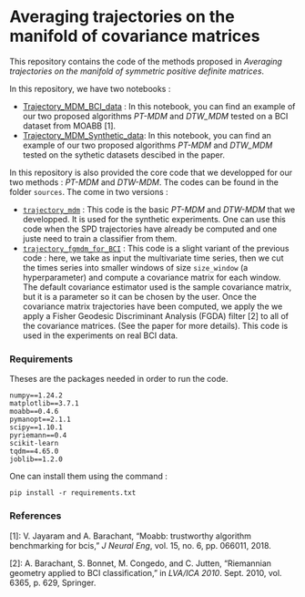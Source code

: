 # Averaging trajectories on the manifold of covariance matrices

This repository contains the code of the methods proposed in _Averaging trajectories on the manifold of symmetric positive definite matrices_.

In this repository, we have two notebooks :
- [Trajectory_MDM_BCI_data](Trajectory_MDM_BCI_data.ipynb) : In this notebook, you can find an example of our two proposed algorithms _PT-MDM_ and _DTW_MDM_ tested on a BCI dataset from MOABB [1].
- [Trajectory_MDM_Synthetic_data](Trajectory_MDM_Synthetic_data.ipynb): In this notebook, you can find an example of our two proposed algorithms _PT-MDM_ and _DTW_MDM_ tested on the sythetic datasets descibed in the paper.

In this repository is also provided the core code that we developped for our two methods : _PT-MDM_ and _DTW-MDM_. The codes can be found in the folder `sources`. The come in two versions :
- [`trajectory_mdm`](source/trajectory_mdm.py) : This code is the basic _PT-MDM_ and _DTW-MDM_ that we developped. It is used for the synthetic experiments. One can use this code when the SPD trajectories have already be computed and one juste need to train a classifier from them.
- [`trajectory_fgmdm_for_BCI`](source/trajectory_fgmdm_for_BCI.py) : This code is a slight variant of the previous code : here, we take as input the multivariate time series, then we cut the times series into smaller windows of size `size_window` (a hyperparameter) and compute a covariance matrix for each window. The default covariance estimator used is the sample covariance matrix, but it is a parameter so it can be chosen by the user. Once the covariance matrix trajectories have been computed, we apply the we apply a Fisher Geodesic Discriminant Analysis (FGDA) filter [2] to all of the covariance matrices. (See the paper for more details). This code is used in the experiments on real BCI data.  

### Requirements

Theses are the packages needed in order to run the code.
```
numpy==1.24.2
matplotlib==3.7.1
moabb==0.4.6
pymanopt==2.1.1
scipy==1.10.1
pyriemann==0.4
scikit-learn
tqdm==4.65.0
joblib==1.2.0
```
One can install them using the command :
```
pip install -r requirements.txt
```

### References
[1]: V. Jayaram and A. Barachant, “Moabb: trustworthy algorithm benchmarking for bcis,” _J Neural Eng_, vol. 15, no. 6, pp. 066011, 2018.

[2]: A. Barachant, S. Bonnet, M. Congedo, and C. Jutten, “Riemannian geometry applied to BCI classification,” in _LVA/ICA 2010_. Sept. 2010, vol. 6365, p. 629, Springer.
